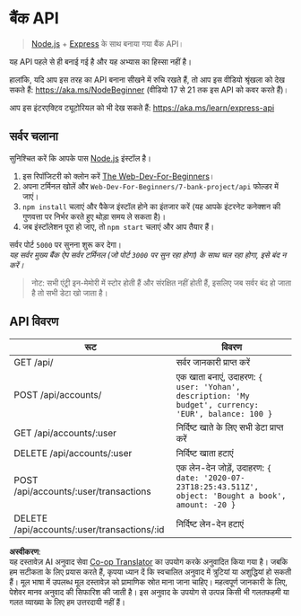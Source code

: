 <!--
CO_OP_TRANSLATOR_METADATA:
{
  "original_hash": "9884f8c8a61cf56214450f8b16a094ce",
  "translation_date": "2025-08-24T13:27:29+00:00",
  "source_file": "7-bank-project/api/README.md",
  "language_code": "hi"
}
-->
# बैंक API

> [Node.js](https://nodejs.org) + [Express](https://expressjs.com/) के साथ बनाया गया बैंक API।

यह API पहले से ही बनाई गई है और यह अभ्यास का हिस्सा नहीं है।

हालांकि, यदि आप इस तरह का API बनाना सीखने में रुचि रखते हैं, तो आप इस वीडियो श्रृंखला को देख सकते हैं: https://aka.ms/NodeBeginner (वीडियो 17 से 21 तक इस API को कवर करते हैं)।

आप इस इंटरएक्टिव ट्यूटोरियल को भी देख सकते हैं: https://aka.ms/learn/express-api

## सर्वर चलाना

सुनिश्चित करें कि आपके पास [Node.js](https://nodejs.org) इंस्टॉल है।

1. इस रिपॉजिटरी को क्लोन करें [The Web-Dev-For-Beginners](https://github.com/microsoft/Web-Dev-For-Beginners)।
2. अपना टर्मिनल खोलें और `Web-Dev-For-Beginners/7-bank-project/api` फोल्डर में जाएं।
3. `npm install` चलाएं और पैकेज इंस्टॉल होने का इंतजार करें (यह आपके इंटरनेट कनेक्शन की गुणवत्ता पर निर्भर करते हुए थोड़ा समय ले सकता है)।
4. जब इंस्टॉलेशन पूरा हो जाए, तो `npm start` चलाएं और आप तैयार हैं।

सर्वर पोर्ट `5000` पर सुनना शुरू कर देगा।  
*यह सर्वर मुख्य बैंक ऐप सर्वर टर्मिनल (जो पोर्ट `3000` पर सुन रहा होगा) के साथ चल रहा होगा, इसे बंद न करें।*

> नोट: सभी एंट्री इन-मेमोरी में स्टोर होती हैं और संरक्षित नहीं होती हैं, इसलिए जब सर्वर बंद हो जाता है तो सभी डेटा खो जाता है।

## API विवरण

रूट                                         | विवरण
---------------------------------------------|------------------------------------
GET    /api/                                 | सर्वर जानकारी प्राप्त करें
POST   /api/accounts/                        | एक खाता बनाएं, उदाहरण: `{ user: 'Yohan', description: 'My budget', currency: 'EUR', balance: 100 }`
GET    /api/accounts/:user                   | निर्दिष्ट खाते के लिए सभी डेटा प्राप्त करें
DELETE /api/accounts/:user                   | निर्दिष्ट खाता हटाएं
POST   /api/accounts/:user/transactions      | एक लेन-देन जोड़ें, उदाहरण: `{ date: '2020-07-23T18:25:43.511Z', object: 'Bought a book', amount: -20 }`
DELETE  /api/accounts/:user/transactions/:id | निर्दिष्ट लेन-देन हटाएं

**अस्वीकरण**:  
यह दस्तावेज़ AI अनुवाद सेवा [Co-op Translator](https://github.com/Azure/co-op-translator) का उपयोग करके अनुवादित किया गया है। जबकि हम सटीकता के लिए प्रयास करते हैं, कृपया ध्यान दें कि स्वचालित अनुवाद में त्रुटियां या अशुद्धियां हो सकती हैं। मूल भाषा में उपलब्ध मूल दस्तावेज़ को प्रामाणिक स्रोत माना जाना चाहिए। महत्वपूर्ण जानकारी के लिए, पेशेवर मानव अनुवाद की सिफारिश की जाती है। इस अनुवाद के उपयोग से उत्पन्न किसी भी गलतफहमी या गलत व्याख्या के लिए हम उत्तरदायी नहीं हैं।